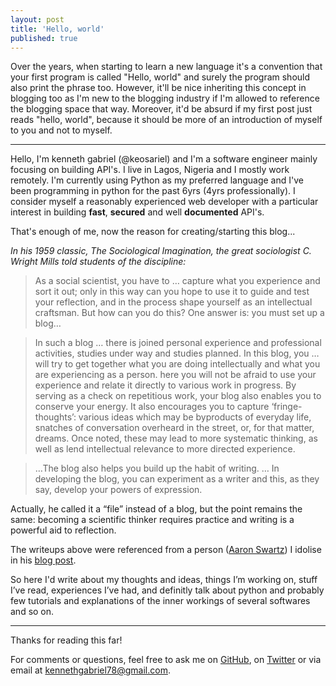 ```yaml
---
layout: post
title: 'Hello, world'
published: true
---
```


Over the years, when starting to learn a new language it's a convention that your first program is called "Hello, world" and surely the program should also print the phrase too. However, it'll be nice inheriting this concept in blogging too as I'm new to the blogging industry if I'm allowed to reference the blogging space that way. Moreover, it'd be absurd if my first post just reads "hello, world", because it should be more of an introduction of myself to you and not to myself.

-----

Hello, I'm kenneth gabriel (@keosariel) and I'm a software engineer mainly focusing on building API's. I live in Lagos, Nigeria and I mostly work remotely. I'm currently using Python as my preferred language and I've been programming in python for the past 6yrs (4yrs professionally). I consider myself a reasonably experienced web developer with a particular interest in building **fast**, **secured** and well **documented** API's. 

That's enough of me, now the reason for creating/starting this blog...

*In his 1959 classic, The Sociological Imagination, the great sociologist C. Wright Mills told students of the discipline:*
>As a social scientist, you have to … capture what you experience and sort it out; only in this way can you hope to use it to guide and test your reflection, and in the process shape yourself as an intellectual craftsman. But how can you do this? One answer is: you must set up a blog…

> In such a blog … there is joined personal experience and professional activities, studies under way and studies planned. In this blog, you … will try to get together what you are doing intellectually and what you are experiencing as a person. here you will not be afraid to use your experience and relate it directly to various work in progress. By serving as a check on repetitious work, your blog also enables you to conserve your energy. It also encourages you to capture ‘fringe-thoughts’: various ideas which may be byproducts of everyday life, snatches of conversation overheard in the street, or, for that matter, dreams. Once noted, these may lead to more systematic thinking, as well as lend intellectual relevance to more directed experience.

> …The blog also helps you build up the habit of writing. … In developing the blog, you can experiment as a writer and this, as they say, develop your powers of expression.

Actually, he called it a “file” instead of a blog, but the point remains the same: becoming a scientific thinker requires practice and writing is a powerful aid to reflection.

The writeups above were referenced from a person ([Aaron Swartz](https://en.wikipedia.org/wiki/Aaron_Swartz)) I idolise in his [blog post](http://www.aaronsw.com/weblog/about).

So here I'd write about my thoughts and ideas, things I’m working on, stuff I’ve read, experiences I’ve had, and definitly talk about python and probably few tutorials and explanations of the inner workings of several softwares and so on. 

-----

Thanks for reading this far!

For comments or questions, feel free to ask me on [GitHub](http://www.github.com/keosariel), on [Twitter](http://www.twitter.com/keosariel) or via email at kennethgabriel78@gmail.com.
